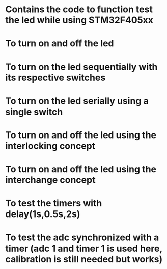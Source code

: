 # Contains the code to function test the led while using STM32F405xx
# To turn on and off the led
# To turn on the led sequentially with its respective switches
# To turn on the led serially using a single switch
# To turn on and off the led using the interlocking concept
# To turn on and off the led using the interchange concept
# To test the timers with delay(1s,0.5s,2s)
# To test the adc synchronized with a timer (adc 1 and timer 1 is used here, calibration is still needed but works)
